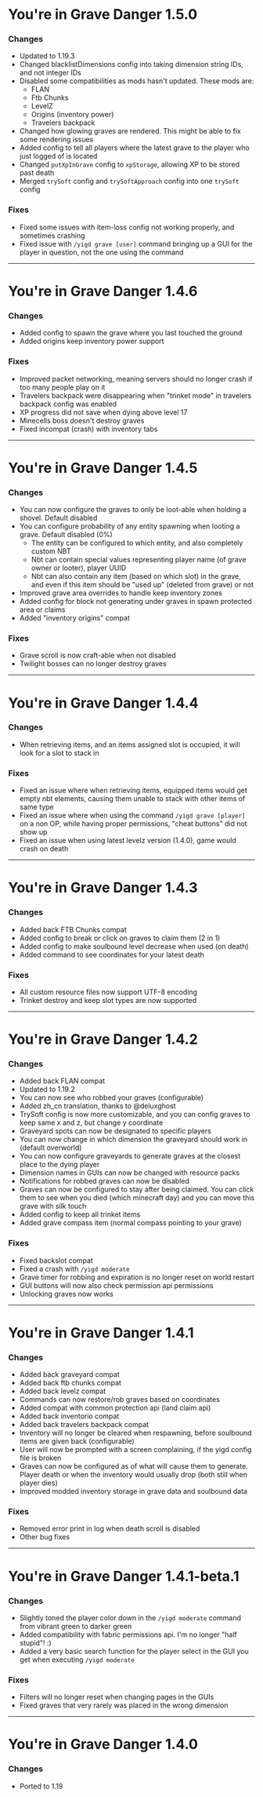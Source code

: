 # You're in Grave Danger 1.5.0

### Changes
 - Updated to 1.19.3
 - Changed blacklistDimensions config into taking dimension string IDs, and not integer IDs
 - Disabled some compatibilities as mods hasn't updated. These mods are:
   - FLAN
   - Ftb Chunks
   - LevelZ
   - Origins (inventory power)
   - Travelers backpack
 - Changed how glowing graves are rendered. This might be able to fix some rendering issues
 - Added config to tell all players where the latest grave to the player who just logged of is located
 - Changed `putXpInGrave` config to `xpStorage`, allowing XP to be stored past death
 - Merged `trySoft` config and `trySoftApproach` config into one `trySoft` config

### Fixes
 - Fixed some issues with item-loss config not working properly, and sometimes crashing
 - Fixed issue with `/yigd grave [user]` command bringing up a GUI for the player in question, not the one using the command

---

# You're in Grave Danger 1.4.6

### Changes
 - Added config to spawn the grave where you last touched the ground
 - Added origins keep inventory power support

### Fixes
 - Improved packet networking, meaning servers should no longer crash if too many people play on it
 - Travelers backpack were disappearing when "trinket mode" in travelers backpack config was enabled
 - XP progress did not save when dying above level 17
 - Minecells boss doesn't destroy graves
 - Fixed incompat (crash) with inventory tabs

---

# You're in Grave Danger 1.4.5

### Changes
 - You can now configure the graves to only be loot-able when holding a shovel. Default disabled
 - You can configure probability of any entity spawning when looting a grave. Default disabled (0%)
   - The entity can be configured to which entity, and also completely custom NBT
   - Nbt can contain special values representing player name (of grave owner or looter), player UUID
   - Nbt can also contain any item (based on which slot) in the grave, and even if this item should be "used up" (deleted from grave) or not
 - Improved grave area overrides to handle keep inventory zones
 - Added config for block not generating under graves in spawn protected area or claims
 - Added "inventory origins" compat

### Fixes
 - Grave scroll is now craft-able when not disabled
 - Twilight bosses can no longer destroy graves

---

# You're in Grave Danger 1.4.4

### Changes
 - When retrieving items, and an items assigned slot is occupied, it will look for a slot to stack in

### Fixes
 - Fixed an issue where when retrieving items, equipped items would get empty nbt elements, causing them unable to stack with other items of same type
 - Fixed an issue where when using the command `/yigd grave [player]` on a non OP, while having proper permissions, "cheat buttons" did not show up
 - Fixed an issue when using latest levelz version (1.4.0), game would crash on death

---

# You're in Grave Danger 1.4.3

### Changes
 - Added back FTB Chunks compat
 - Added config to break or click on graves to claim them (2 in 1)
 - Added config to make soulbound level decrease when used (on death)
 - Added command to see coordinates for your latest death

### Fixes
 - All custom resource files now support UTF-8 encoding
 - Trinket destroy and keep slot types are now supported

---

# You're in Grave Danger 1.4.2

### Changes
 - Added back FLAN compat
 - Updated to 1.19.2
 - You can now see who robbed your graves (configurable)
 - Added zh_cn translation, thanks to @deluxghost
 - TrySoft config is now more customizable, and you can config graves to keep same x and z, but change y coordinate
 - Graveyard spots can now be designated to specific players
 - You can now change in which dimension the graveyard should work in (default overworld)
 - You can now configure graveyards to generate graves at the closest place to the dying player
 - Dimension names in GUIs can now be changed with resource packs
 - Notifications for robbed graves can now be disabled
 - Graves can now be configured to stay after being claimed. You can click them to see when you died (which minecraft day) and you can move this grave with silk touch
 - Added config to keep all trinket items
 - Added grave compass item (normal compass pointing to your grave)

### Fixes
 - Fixed backslot compat
 - Fixed a crash with `/yigd moderate`
 - Grave timer for robbing and expiration is no longer reset on world restart
 - GUI buttons will now also check permission api permissions
 - Unlocking graves now works

---

# You're in Grave Danger 1.4.1

### Changes
 - Added back graveyard compat
 - Added back ftb chunks compat
 - Added back levelz compat
 - Commands can now restore/rob graves based on coordinates
 - Added compat with common protection api (land claim api)
 - Added back inventorio compat
 - Added back travelers backpack compat
 - Inventory will no longer be cleared when respawning, before soulbound items are given back (configurable)
 - User will now be prompted with a screen complaining, if the yigd config file is broken
 - Graves can now be configured as of what will cause them to generate. Player death or when the inventory would usually drop (both still when player dies)
 - Improved modded inventory storage in grave data and soulbound data

### Fixes
 - Removed error print in log when death scroll is disabled
 - Other bug fixes

---

# You're in Grave Danger 1.4.1-beta.1

### Changes
- Slightly toned the player color down in the `/yigd moderate` command from vibrant green to darker green
- Added compatibility with fabric permissions api. I'm no longer "half stupid"! :)
- Added a very basic search function for the player select in the GUI you get when executing `/yigd moderate`

### Fixes
- Filters will no longer reset when changing pages in the GUIs
- Fixed graves that very rarely was placed in the wrong dimension

---

# You're in Grave Danger 1.4.0

### Changes
 - Ported to 1.19